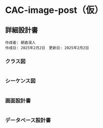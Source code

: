 # CAC-image-post（仮）

## 詳細設計書
```
作成者: 朝倉滉人
作成日: 2025年2月2日　更新日: 2025年2月2日
```

### クラス図

``` mermaid
```

### シーケンス図

``` mermaid
```

### 画面設計書

``` mermaid
```

### データベース設計書

``` mermaid
```
